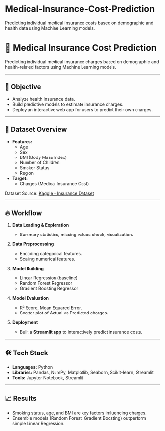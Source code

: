 # Medical-Insurance-Cost-Prediction
Predicting individual medical insurance costs based on demographic and health data using Machine Learning models.
# 🏥 Medical Insurance Cost Prediction

Predicting individual medical insurance charges based on demographic and health-related factors using Machine Learning models.

---

## 📌 Objective

- Analyze health insurance data.
- Build predictive models to estimate insurance charges.
- Deploy an interactive web app for users to predict their own charges.

---

## 🧩 Dataset Overview

- **Features:**
  - Age
  - Sex
  - BMI (Body Mass Index)
  - Number of Children
  - Smoker Status
  - Region
- **Target:**
  - Charges (Medical Insurance Cost)

Dataset Source: [Kaggle - Insurance Dataset](https://www.kaggle.com/datasets/mirichoi0218/insurance)

---

## 🔥 Workflow

1. **Data Loading & Exploration**  
   - Summary statistics, missing values check, visualization.

2. **Data Preprocessing**  
   - Encoding categorical features.
   - Scaling numerical features.

3. **Model Building**  
   - Linear Regression (baseline)
   - Random Forest Regressor
   - Gradient Boosting Regressor

4. **Model Evaluation**  
   - R² Score, Mean Squared Error.
   - Scatter plot of Actual vs Predicted charges.

5. **Deployment**  
   - Built a **Streamlit app** to interactively predict insurance costs.

---

## 🛠️ Tech Stack

- **Languages:** Python
- **Libraries:** Pandas, NumPy, Matplotlib, Seaborn, Scikit-learn, Streamlit
- **Tools:** Jupyter Notebook, Streamlit

---

## 📈 Results

- Smoking status, age, and BMI are key factors influencing charges.
- Ensemble models (Random Forest, Gradient Boosting) outperform simple Linear Regression.



